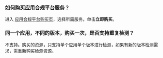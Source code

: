 ### 如何购买应用合规平台服务？
进入 [应用合规平台购买页](https://buy.cloud.tencent.com/acp)，选择所需服务，单击**立即购买**。

### 同一个应用，不同的版本，购买一次，是否支持重复检测？
不支持。购买的资源，只支持单个应用单个版本进行检测，如果有新的版本检测需求，需重新购买检测资源。

